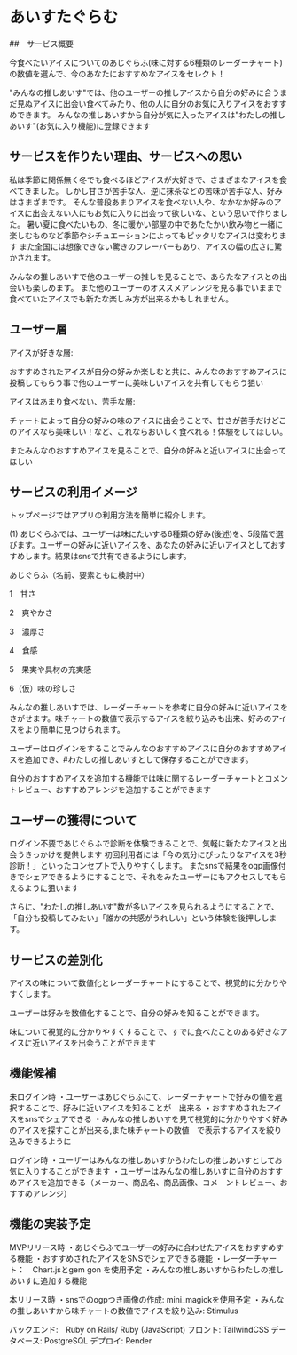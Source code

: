 # あいすたぐらむ

##　サービス概要

今食べたいアイスについてのあじぐらふ(味に対する6種類のレーダーチャート)の数値を選んで、今のあなたにおすすめなアイスをセレクト！

"みんなの推しあいす"では、他のユーザーの推しアイスから自分の好みに合うまだ見ぬアイスに出会い食べてみたり、他の人に自分のお気に入りアイスをおすすめできます。
みんなの推しあいすから自分が気に入ったアイスは"わたしの推しあいす"(お気に入り機能)に登録できます

## サービスを作りたい理由、サービスへの思い

私は季節に関係無く冬でも食べるほどアイスが大好きで、さまざまなアイスを食べてきました。
しかし甘さが苦手な人、逆に抹茶などの苦味が苦手な人、好みはさまざまです。
そんな普段あまりアイスを食べない人や、なかなか好みのアイスに出会えない人にもお気に入りに出会って欲しいな、という思いで作りました。
暑い夏に食べたいもの、冬に暖かい部屋の中であたたかい飲み物と一緒に楽しむものなど季節やシチュエーションによってもピッタリなアイスは変わります
また全国には想像できない驚きのフレーバーもあり、アイスの幅の広さに驚かされます。

みんなの推しあいすで他のユーザーの推しを見ることで、あらたなアイスとの出会いも楽しめます。
また他のユーザーのオススメアレンジを見る事でいままで食べていたアイスでも新たな楽しみ方が出来るかもしれません。

## ユーザー層
アイスが好きな層: 

おすすめされたアイスが自分の好みか楽しむと共に、みんなのおすすめアイスに投稿してもらう事で他のユーザーに美味しいアイスを共有してもらう狙い

アイスはあまり食べない、苦手な層:

チャートによって自分の好みの味のアイスに出会うことで、甘さが苦手だけどこのアイスなら美味しい！など、これならおいしく食べれる！体験をしてほしい。

またみんなのおすすめアイスを見ることで、自分の好みと近いアイスに出会ってほしい

## サービスの利用イメージ

トップページではアプリの利用方法を簡単に紹介します。

(1) あじぐらふでは、ユーザーは味にたいする6種類の好み(後述)を、5段階で選びます。ユーザーの好みに近いアイスを、あなたの好みに近いアイスとしておすすめします。結果はsnsで共有できるようにします。

あじぐらふ（名前、要素ともに検討中）

1　甘さ

2　爽やかさ

3　濃厚さ

4　食感

5　果実や具材の充実感

6（仮）味の珍しさ

みんなの推しあいすでは、レーダーチャートを参考に自分の好みに近いアイスをさがせます。味チャートの数値で表示するアイスを絞り込みも出来、好みのアイスをより簡単に見つけられます。

ユーザーはログインをすることでみんなのおすすめアイスに自分のおすすめアイスを追加でき、#わたしの推しあいすとして保存することができます。

自分のおすすめアイスを追加する機能では味に関するレーダーチャートとコメントレビュー、おすすめアレンジを追加することができます

## ユーザーの獲得について
ログイン不要であじぐらふで診断を体験できることで、気軽に新たなアイスと出会うきっかけを提供します
初回利用者には「今の気分にぴったりなアイスを3秒診断！」といったコンセプトで入りやすくします。
またsnsで結果をogp画像付きでシェアできるようにすることで、それをみたユーザーにもアクセスしてもらえるように狙います


さらに、"わたしの推しあいす"数が多いアイスを見られるようにすることで、
「自分も投稿してみたい」「誰かの共感がうれしい」という体験を後押しします。



## サービスの差別化

アイスの味について数値化とレーダーチャートにすることで、視覚的に分かりやすくします。

ユーザーは好みを数値化することで、自分の好みを知ることができます。

味について視覚的に分かりやすくすることで、すでに食べたことのある好きなアイスに近いアイスを出会うことができます

## 機能候補
未ログイン時
・ユーザーはあじぐらふにて、レーダーチャートで好みの値を選択することで、好みに近いアイスを知ることが　出来る
・おすすめされたアイスをsnsでシェアできる
・みんなの推しあいすを見て視覚的に分かりやすく好みのアイスを探すことが出来る,また味チャートの数値　で表示するアイスを絞り込みできるように

ログイン時
・ユーザーはみんなの推しあいすからわたしの推しあいすとしてお気に入りすることができます
・ユーザーはみんなの推しあいすに自分のおすすめアイスを追加できる（メーカー、商品名、商品画像、コメ　ントレビュー、おすすめアレンジ）

## 機能の実装予定

MVPリリース時
・あじぐらふでユーザーの好みに合わせたアイスをおすすめする機能
・おすすめされたアイスをSNSでシェアできる機能
・レーダーチャート：　Chart.jsとgem gon を使用予定
・みんなの推しあいすからわたしの推しあいすに追加する機能

本リリース時
・snsでのogpつき画像の作成: mini_magickを使用予定
・みんなの推しあいすから味チャートの数値でアイスを絞り込み: Stimulus

バックエンド:　Ruby on Rails/ Ruby (JavaScript)
フロント: TailwindCSS
データベース: PostgreSQL
デプロイ: Render